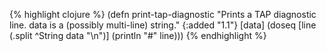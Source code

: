 {% highlight clojure %}
(defn print-tap-diagnostic
  "Prints a TAP diagnostic line.  data is a (possibly multi-line)
  string."
  {:added "1.1"}
  [data]
  (doseq [line (.split ^String data "\n")]
    (println "#" line)))
{% endhighlight %}
